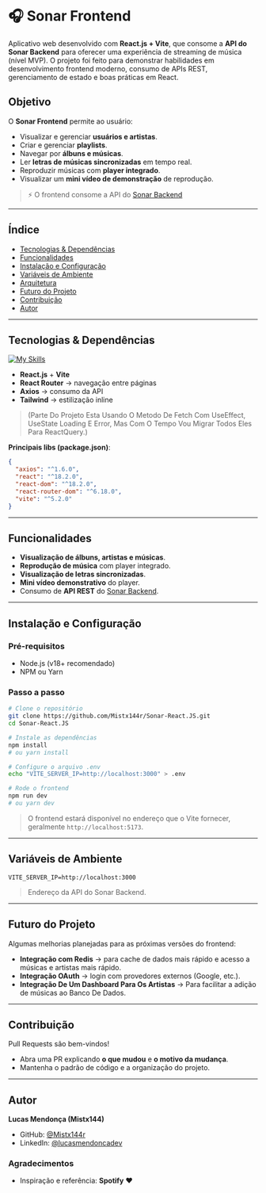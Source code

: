 # 🎧 Sonar Frontend

Aplicativo web desenvolvido com **React.js + Vite**, que consome a **API do Sonar Backend** para oferecer uma experiência de streaming de música (nível MVP). O projeto foi feito para demonstrar habilidades em desenvolvimento frontend moderno, consumo de APIs REST, gerenciamento de estado e boas práticas em React.  

## Objetivo
O **Sonar Frontend** permite ao usuário:  
- Visualizar e gerenciar **usuários e artistas**.  
- Criar e gerenciar **playlists**.  
- Navegar por **álbuns e músicas**.  
- Ler **letras de músicas sincronizadas** em tempo real.  
- Reproduzir músicas com **player integrado**.  
- Visualizar um **mini vídeo de demonstração** de reprodução.  

> ⚡ O frontend consome a API do [Sonar Backend](https://github.com/Mistx144r/Sonar-Backend)  

---

## Índice

- [Tecnologias & Dependências](#tecnologias--dependências)  
- [Funcionalidades](#funcionalidades)  
- [Instalação e Configuração](#instalação-e-configuração)  
- [Variáveis de Ambiente](#variáveis-de-ambiente)  
- [Arquitetura](#arquitetura)  
- [Futuro do Projeto](#futuro-do-projeto)  
- [Contribuição](#contribuição)  
- [Autor](#autor)  

---

## Tecnologias & Dependências
[![My Skills](https://skillicons.dev/icons?i=react,vite,js,css,html&perline=6)](https://skillicons.dev)  

- **React.js** + **Vite**  
- **React Router** → navegação entre páginas
- **Axios** → consumo da API  
- **Tailwind** → estilização inline

> (Parte Do Projeto Esta Usando O Metodo De Fetch Com UseEffect, UseState Loading E Error, Mas Com O Tempo Vou Migrar Todos Eles Para ReactQuery.)

**Principais libs (package.json)**:  
```json
{
  "axios": "^1.6.0",
  "react": "^18.2.0",
  "react-dom": "^18.2.0",
  "react-router-dom": "^6.18.0",
  "vite": "^5.2.0"
}
```

---

## Funcionalidades
- **Visualização de álbuns, artistas e músicas**.  
- **Reprodução de música** com player integrado.  
- **Visualização de letras sincronizadas**.  
- **Mini vídeo demonstrativo** do player.  
- Consumo de **API REST** do [Sonar Backend](https://github.com/Mistx144r/Sonar-Backend).  

---

## Instalação e Configuração

### Pré-requisitos
- Node.js (v18+ recomendado)  
- NPM ou Yarn  

### Passo a passo
```bash
# Clone o repositório
git clone https://github.com/Mistx144r/Sonar-React.JS.git
cd Sonar-React.JS

# Instale as dependências
npm install
# ou yarn install

# Configure o arquivo .env
echo "VITE_SERVER_IP=http://localhost:3000" > .env

# Rode o frontend
npm run dev
# ou yarn dev
```

> O frontend estará disponível no endereço que o Vite fornecer, geralmente `http://localhost:5173`.

---

## Variáveis de Ambiente
```env
VITE_SERVER_IP=http://localhost:3000
```
> Endereço da API do Sonar Backend.

---

## Futuro do Projeto
Algumas melhorias planejadas para as próximas versões do frontend:  

- **Integração com Redis** → para cache de dados mais rápido e acesso a músicas e artistas mais rápido.
- **Integração OAuth** → login com provedores externos (Google, etc.).
- **Integração De Um Dashboard Para Os Artistas** → Para facilitar a adição de músicas ao Banco De Dados.

---

## Contribuição
Pull Requests são bem-vindos!  
- Abra uma PR explicando **o que mudou** e **o motivo da mudança**.  
- Mantenha o padrão de código e a organização do projeto.  

---

## Autor
**Lucas Mendonça (Mistx144)**  
- GitHub: [@Mistx144r](https://github.com/Mistx144r)  
- LinkedIn: [@lucasmendoncadev](https://www.linkedin.com/in/lucasmendoncadev/)  

### Agradecimentos
- Inspiração e referência: **Spotify** ♥
